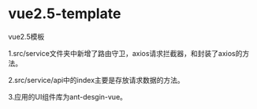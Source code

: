 # vue2.5-template
vue2.5模板


1.src/service文件夹中新增了路由守卫，axios请求拦截器，和封装了axios的方法。


2.src/service/api中的index主要是存放请求数据的方法。


3.应用的UI组件库为ant-desgin-vue。
